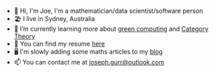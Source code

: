 - 👋 Hi, I'm Joe, I'm a mathematician/data scientist/software person
- 🏖️ I live in Sydney, Australia
- 🌱 I’m currently learning more about [green computing](https://en.wikipedia.org/wiki/Green_computing) and [Category Theory](https://en.wikipedia.org/wiki/Category_theory)
- 📖 You can find my resume [here](https://github.com/joegurr/resume/blob/main/resume.pdf)
- 🖥️ I'm slowly adding some maths articles to my [blog](https://joegurr.com/)
- 📫 You can contact me at joseph.gurr@outlook.com
